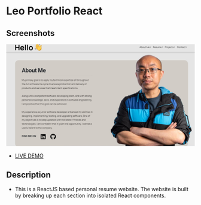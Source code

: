 # Leo Portfolio React

## Screenshots
![Image screenshot](./screenshots/portfolio.jpg)
- <a href="https://leo-portfolio-react.netlify.app/">LIVE DEMO</a>


## Description
- This is a ReactJS based personal resume website. The website is built by breaking up each section into isolated React components.
